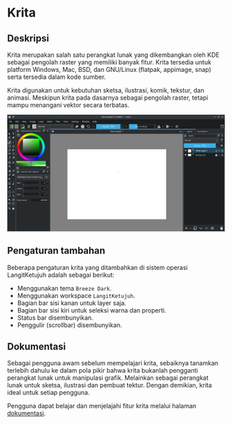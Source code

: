 # Krita

## Deskripsi

Krita merupakan salah satu perangkat lunak yang dikembangkan oleh KDE sebagai pengolah raster yang memiliki banyak fitur. Krita tersedia untuk platform Windows, Mac, BSD, dan GNU/Linux (flatpak, appimage, snap) serta tersedia dalam kode sumber.

Krita digunakan untuk kebutuhan sketsa, ilustrasi, komik, tekstur, dan animasi. Meskipun krita pada dasarnya sebagai pengolah raster, tetapi mampu menangani vektor secara terbatas.

![Krita LangitKetujuh OS](../../media/image/krita-langitketujuh-id.webp)

## Pengaturan tambahan

Beberapa pengaturan krita yang ditambahkan di sistem operasi LangitKetujuh adalah sebagai berikut:

- Menggunakan tema `Breeze Dark`.
- Menggunakan workspace `LangitKetujuh`.
- Bagian bar sisi kanan untuk layer saja.
- Bagian bar sisi kiri untuk seleksi warna dan properti.
- Status bar disembunyikan.
- Penggulir (scrollbar) disembunyikan.

## Dokumentasi

Sebagai pengguna awam sebelum mempelajari krita, sebaiknya tanamkan terlebih dahulu ke dalam pola pikir bahwa krita bukanlah pengganti perangkat lunak untuk manipulasi grafik. Melainkan sebagai perangkat lunak untuk sketsa, ilustrasi dan pembuat tektur. Dengan demikian, krita ideal untuk setiap pengguna.

Pengguna dapat belajar dan menjelajahi fitur krita melalui halaman [dokumentasi](https://docs.krita.org/en/index.html).
